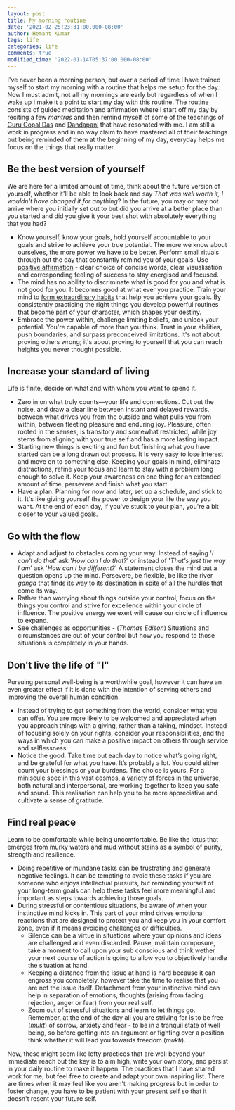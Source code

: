 ```yaml
---
layout: post
title: My morning routine
date: '2021-02-25T23:31:00.000-08:00'
author: Hemant Kumar
tags: life
categories: life
comments: true
modified_time: '2022-01-14T05:37:00.000-08:00'
---
```


I've never been a morning person, but over a period of time I have trained myself to start my morning with a routine that helps me setup for the day. Now I must admit, not all my mornings are early but regardless of when I wake up I make it a point to start my day with this routine. The routine consists of guided meditation and affirmation where I start off my day by reciting a few *mantras* and then remind myself of some of the teachings of [Guru Gopal Das](https://twitter.com/gaurgopald) and [Dandapani](https://twitter.com/DandapaniLLC) that have resonated with me. I am still a work in progress and in no way claim to have mastered all of their teachings but being reminded of them at the beginning of my day, everyday helps me focus on the things that really matter.

## Be the best version of yourself

We are here for a limited amount of time, think about the future version of yourself, whether it'll be able to look back and say *That was well worth it, I wouldn't have changed it for anything*? In the future, you may or may not arrive where you initially set out to but did you arrive at a better place than you started and did you give it your best shot with absolutely everything that you had?

- Know yourself, know your goals, hold yourself accountable to your goals and strive to achieve your true potential. The more we know about ourselves, the more power we have to be better. Perform small rituals through out the day that constantly remind you of your goals. Use [positive affirmation](https://positivepsychology.com/daily-affirmations/) - clear choice of concise words, clear visualisation and corresponding feeling of success to stay energised and focused.
- The mind has no ability to discriminate what is good for you and what is not good for you. It becomes good at what ever you practice. Train your mind to [form extraordinary habits](https://www.sciencedaily.com/releases/2019/01/190128105227.htm) that help you achieve your goals. By consistently practicing the right things you develop powerful routines that become part of your character, which shapes your destiny.
- Embrace the power within, challenge limiting beliefs, and unlock your potential. You're capable of more than you think. Trust in your abilities, push boundaries, and surpass preconceived limitations. It's not about proving others wrong; it's about proving to yourself that you can reach heights you never thought possible.

## Increase your standard of living

Life is finite, decide on what and with whom you want to spend it.
  
- Zero in on what truly counts—your life and connections. Cut out the noise, and draw a clear line between instant and delayed rewards, between what drives you from the outside and what pulls you from within, between fleeting pleasure and enduring joy. Pleasure, often rooted in the senses, is transitory and somewhat restricted, while joy stems from aligning with your true self and has a more lasting impact.
- Starting new things is exciting and fun but finishing what you have started can be a long drawn out process. It is very easy to lose interest and move on to something else. Keeping your goals in mind, eliminate distractions, refine your focus and learn to stay with a problem long enough to solve it. Keep your awareness on one thing for an extended amount of time, persevere and finish what you start.
- Have a plan. Planning for now and later, set up a schedule, and stick to it. It's like giving yourself the power to design your life the way you want. At the end of each day, if you've stuck to your plan, you're a bit closer to your valued goals.

## Go with the flow

- Adapt and adjust to obstacles coming your way. Instead of saying '*I can't do that*' ask '*How can I do that?*' or instead of '*That's just the way I am*' ask '*How can I be  different?*' A statement closes the mind but a question opens up the mind. Persevere, be flexible, be like the river *ganga* that finds its way to its destination in spite of all the hurdles that come its way.
- Rather than worrying about things outside your control, focus on the things you control and strive for excellence within your circle of influence. The positive energy we exert will cause our circle of influence to expand.
- See challenges as opportunities - (*Thomas Edison*) Situations and circumstances are out of your control but how you respond to those situations is completely in your hands.

## Don't live the life of "I"

Pursuing personal well-being is a worthwhile goal, however it can have an even greater effect if it is done with the intention of serving others and improving the overall human condition.

- Instead of trying to get something from the world, consider what you can offer. You are more likely to be welcomed and appreciated when you approach things with a giving, rather than a taking, mindset. Instead of focusing solely on your rights, consider your responsibilities, and the ways in which you can make a positive impact on others through service and selflessness.
- Notice the good. Take time out each day to notice what’s going right, and be grateful for what you have. It’s probably a lot. You could either count your blessings or your burdens. The choice is yours. For a miniscule spec in this vast cosmos, a variety of forces in the universe, both natural and interpersonal, are working together to keep you safe and sound. This realisation can help you to be more appreciative and cultivate a sense of gratitude.

## Find real peace

Learn to be comfortable while being uncomfortable. Be like the lotus that emerges from murky waters and mud without stains as a symbol of purity, strength and resilience.

- Doing repetitive or mundane tasks can be frustrating and generate negative feelings. It can be tempting to avoid these tasks if you are someone who enjoys intellectual pursuits, but reminding yourself of your long-term goals can help these tasks feel more meaningful and important as steps towards achieving those goals.
- During stressful or contentious situations, be aware of when your instinctive mind kicks in. This part of your mind drives emotional reactions that are designed to protect you and keep you in your comfort zone, even if it means avoiding challenges or difficulties.
  - Silence can be a virtue in situations where your opinions and ideas are challenged and even discarded. Pause, maintain composure, take a moment to call upon your sub conscious and think wether your next course of action is going to allow you to objectively handle the situation at hand.
  - Keeping a distance from the issue at hand is hard because it can engross you completely, however take the time to realise that you are not the issue itself. Detachment from your instinctive mind can help in separation of emotions, thoughts (arising from facing rejection, anger or fear) from your real self.
  - Zoom out of stressful situations and learn to let things go. Remember, at the end of the day all you are striving for is to be free (*mukt*) of sorrow, anxiety and fear - to be in a tranquil state of well being, so before getting into an argument or fighting over a position think whether it will lead you towards freedom (*mukti*).

Now, these might seem like lofty practices that are well beyond your immediate reach but the key is to aim high, write your own story, and persist in your daily routine to make it happen. The practices that I have shared work for me, but feel free to create and adapt your own inspiring list. There are times when it may feel like you aren't making progress but in order to foster change, you have to be patient with your present self so that it doesn't resent your future self.

